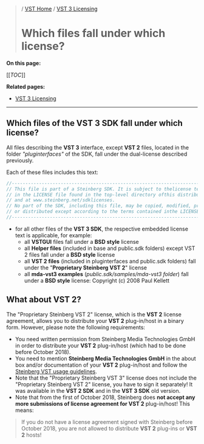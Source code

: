 >/ [VST Home](../) / [VST 3 Licensing](Index.md)
>
># Which files fall under which license?

**On this page:**

[[_TOC_]]

**Related pages:**

- [VST 3 Licensing](Index.md)

---

## Which files of the VST 3 SDK fall under which license?

All files describing the **VST 3** interface, except **VST 2** files, located in the folder *"pluginterfaces"* of the SDK, fall under the dual-license described previously.

Each of these files includes this text:

``` c++
//----------------------------------------------------------------------------
// This file is part of a Steinberg SDK. It is subject to thelicense terms
// in the LICENSE file found in the top-level directory ofthis distribution
// and at www.steinberg.net/sdklicenses.
// No part of the SDK, including this file, may be copied, modified, propagated,
// or distributed except according to the terms contained inthe LICENSE file.
//----------------------------------------------------------------------------
```

- for all other files of the **VST 3 SDK**, the respective embedded license text is applicable, for example:
  - all **VSTGUI** files fall under a **BSD style** license
  - all **Helper files** (included in base and public.sdk folders) except VST 2 files fall under a **BSD style** license
  - all **VST 2 files** (included in pluginterfaces and public.sdk folders) fall under the "**Proprietary Steinberg VST 2**" license
  - all **mda-vst3 examples** (*public.sdk/samples/mda-vst3 folder*) fall under a **BSD style** license: Copyright (c) 2008 Paul Kellett

## What about VST 2?

The "Proprietary Steinberg VST 2" license, which is the **VST 2** license agreement, allows you to distribute your **VST 2** plug-in/host in a binary form. However, please note the following requirements:

- You need written permission from Steinberg Media Technologies GmbH in order to distribute your **VST 2** plug-in/host (which had to be done before October 2018).
- You need to mention **Steinberg Media Technologies GmbH** in the about box and/or documentation of your **VST 2** plug-in/host and follow the [Steinberg VST usage guidelines](Usage+guidelines.md).
- Note that the "Proprietary Steinberg VST 3" license does not include the "Proprietary Steinberg VST 2" license, you have to sign it separately! It was available in the **VST 2 SDK** and in the **VST 3 SDK** old version.
- Note that from the first of October 2018, Steinberg does **not accept any more submissions of license agreement for VST 2** plug-in/host! This means:

>If you do not have a license agreement signed with Steinberg before October 2018, you are not allowed to distribute **VST 2** plug-ins or **VST 2** hosts!
